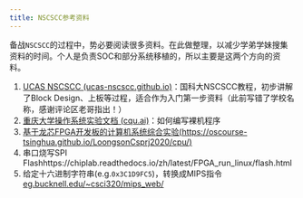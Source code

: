 ```yaml
---
title: NSCSCC参考资料
---
```


备战`NSCSCC`的过程中，势必要阅读很多资料。在此做整理，以减少学弟学妹搜集资料的时间。个人是负责SOC和部分系统移植的，所以主要是这两个方向的资料。

1. [UCAS NSCSCC (ucas-nscscc.github.io)](https://ucas-nscscc.github.io/docs/)：国科大NSCSCC教程，初步讲解了Block Design、上板等过程，适合作为入门第一步资料（此前写错了学校名称，感谢评论区老哥指出！）
2. [重庆大学操作系统实验文档 (cqu.ai)](https://osdocs.cqu.ai/lab0/intro/#_5)：如何编写裸机程序
3. [ 基于龙芯FPGA开发板的计算机系统综合实验(https://oscourse-tsinghua.github.io/LoongsonCsprj2020/cpu/)](https://oscourse-tsinghua.github.io/LoongsonCsprj2020/)
4. 串口烧写SPI Flashhttps://chiplab.readthedocs.io/zh/latest/FPGA_run_linux/flash.html
5. 给定十六进制字符串(e.g.`0x3C1D9FC5`)，转换成MIPS指令[eg.bucknell.edu/~csci320/mips_web/](http://eg.bucknell.edu/~csci320/mips_web/)